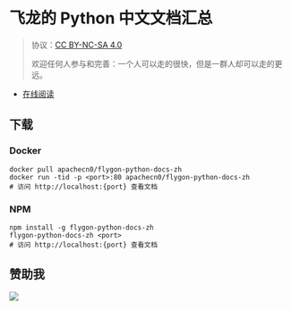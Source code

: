 # 飞龙的 Python 中文文档汇总

> 协议：[CC BY-NC-SA 4.0](http://creativecommons.org/licenses/by-nc-sa/4.0/)
> 
> 欢迎任何人参与和完善：一个人可以走的很快，但是一群人却可以走的更远。

* [在线阅读](https://pydoc.flygon.net)
## 下载

### Docker

```
docker pull apachecn0/flygon-python-docs-zh
docker run -tid -p <port>:80 apachecn0/flygon-python-docs-zh
# 访问 http://localhost:{port} 查看文档
```

### NPM

```
npm install -g flygon-python-docs-zh
flygon-python-docs-zh <port>
# 访问 http://localhost:{port} 查看文档
```

## 赞助我

![](https://img-blog.csdnimg.cn/20200112005920729.png)
